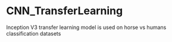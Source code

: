 # CNN_TransferLearning
Inception V3 transfer learning model is used on horse vs humans classification datasets
